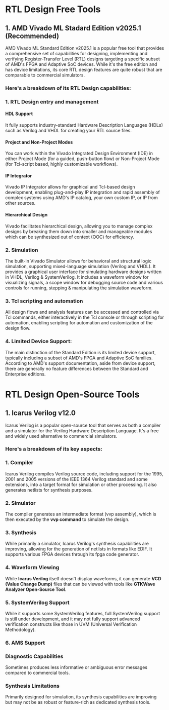 # RTL Design Free Tools
## 1. AMD Vivado ML Stadard Edition v2025.1 (Recommended)
AMD Vivado ML Standard Edition v2025.1 is a popular free tool that provides a comprehensive set of capabilities for designing, implementing and verifying Register-Transfer Level (RTL) designs targeting a specific subset of AMD's FPGA and Adaptive SoC devices. While it's the free edition and has device limitations, its core RTL design features are quite robust that are comparable to commercial simulators.
### Here's a breakdown of its RTL Design capabilities:
### 1. RTL Design entry and management
#### HDL Support
It fully supports industry-standard Hardware Description Languages (HDLs) such as Verilog and VHDL for creating your RTL source files.
#### Project and Non-Project Modes
You can work within the Vivado Integrated Design Environment (IDE) in either Project Mode (for a guided, push-button flow) or Non-Project Mode (for Tcl-script based, highly customizable workflows).
#### IP Integrator
Vivado IP Integrator allows for graphical and Tcl-based design development, enabling plug-and-play IP integration and rapid assembly of complex systems using AMD's IP catalog, your own custom IP, or IP from other sources.
#### Hierarchical Design
Vivado facilitates hierarchical design, allowing you to manage complex designs by breaking them down into smaller and manageable modules which can be synthesized out of context (OOC) for efficiency.
### 2. Simulation
The built-in Vivado Simulator allows for behavioral and structural logic simulation, supporting mixed-language simulation (Verilog and VHDL). It provides a graphical user interface for simulating hardware designs written in VHDL, Verilog & SystemVerilog. It includes a waveform window for visualizing signals, a scope window for debugging source code and various controls for running, stepping & manipulating the simulation waveform.
### 3. Tcl scripting and automation
All design flows and analysis features can be accessed and controlled via Tcl commands, either interactively in the Tcl console or through scripting for automation, enabling scripting for automation and customization of the design flow.
### 4. Limited Device Support:
The main distinction of the Standard Edition is its limited device support, typically including a subset of AMD's FPGA and Adaptive SoC families. According to AMD's support documentation, aside from device support, there are generally no feature differences between the Standard and Enterprise editions.
# RTL Design Open-Source Tools
## 1. Icarus Verilog v12.0
Icarus Verilog is a popular open-source tool that serves as both a compiler and a simulator for the Verilog Hardware Description Language. It's a free and widely used alternative to commercial simulators.
### Here's a breakdown of its key aspects:
### 1. Compiler
Icarus Verilog compiles Verilog source code, including support for the 1995, 2001 and 2005 versions of the IEEE 1364 Verilog standard and some extensions, into a target format for simulation or other processing. It also generates netlists for synthesis purposes.
### 2. Simulator
The compiler generates an intermediate format (vvp assembly), which is then executed by the **vvp command** to simulate the design.
### 3. Synthesis
While primarily a simulator, Icarus Verilog's synthesis capabilities are improving, allowing for the generation of netlists in formats like EDIF. It supports various FPGA devices through its fpga code generator.
### 4. Waveform Viewing
While **Icarus Verilog** itself doesn't display waveforms, it can generate **VCD (Value Change Dump)** files that can be viewed with tools like **GTKWave Analyzer Open-Source Tool**.
### 5. SystemVerilog Support
While it supports some SystemVerilog features, full SystemVerilog support is still under development, and it may not fully support advanced verification constructs like those in UVM (Universal Verification Methodology).
### 6. AMS Support
### Diagnostic Capabilities
Sometimes produces less informative or ambiguous error messages compared to commercial tools.
### Synthesis Limitations
Primarily designed for simulation, its synthesis capabilities are improving but may not be as robust or feature-rich as dedicated synthesis tools.
